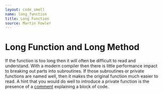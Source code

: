 ```yaml
---
layout: code_smell
name: long_function
title: Long Function
source: Martin Fowler
---
```


# Long Function and Long Method
If the function is too long then it will often be difficult to read and understand. With a modern compiler then there is little performance impact to breaking out parts into subroutines. If those subroutines or private functions are named well, then it makes the original function much easier to read. A hint that you would do well to introduce a private function is the presence of a [comment](comments.html) explaining a block of code.